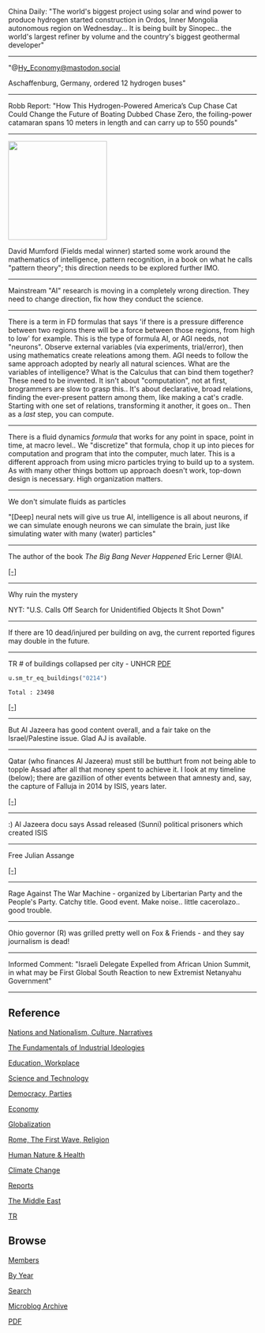 
China Daily: "The world's biggest project using solar and wind power
to produce hydrogen started construction in Ordos, Inner Mongolia
autonomous region on Wednesday... It is being built by Sinopec.. the
world's largest refiner by volume and the country's biggest geothermal
developer"

---

"@Hy_Economy@mastodon.social

Aschaffenburg, Germany, ordered 12 hydrogen buses"

---

Robb Report: "How This Hydrogen-Powered America’s Cup Chase Cat Could
Change the Future of Boating Dubbed Chase Zero, the foiling-power
catamaran spans 10 meters in length and can carry up to 550 pounds"

---

<img width='200' src='https://m.media-amazon.com/images/I/71bRwPC0M3L._AC_UF1000,1000_QL80_.jpg'/> 

David Mumford (Fields medal winner) started some work around the
mathematics of intelligence, pattern recognition, in a book on what he
calls "pattern theory"; this direction needs to be explored further
IMO. 

---

Mainstream "AI" research is moving in a completely wrong
direction. They need to change direction, fix how they conduct the
science.

---

There is a term in FD formulas that says 'if there is a pressure
difference between two regions there will be a force between those
regions, from high to low' for example. This is the type of formula
AI, or AGI needs, not "neurons". Observe external variables (via
experiments, trial/error), then using mathematics create releations
among them. AGI needs to follow the same approach adopted by nearly
all natural sciences. What are the variables of intelligence? What is
the Calculus that can bind them together? These need to be
invented. It isn't about "computation", not at first, brogrammers are
slow to grasp this..  It's about declarative, broad relations, finding
the ever-present pattern among them, like making a cat's
cradle. Starting with one set of relations, transforming it another,
it goes on.. Then as a *last* step, you can compute.

---

There is a fluid dynamics *formula* that works for any point in space,
point in time, at macro level.. We "discretize" that formula, chop it
up into pieces for computation and program that into the computer,
much later. This is a different approach from using micro particles
trying to build up to a system. As with many other things bottom up
approach doesn't work, top-down design is necessary. High organization
matters.

---

We don't simulate fluids as particles

"[Deep] neural nets will give us true AI, intelligence is all about
neurons, if we can simulate enough neurons we can simulate the brain,
just like simulating water with many (water) particles"

---

The author of the book *The Big Bang Never Happened* Eric Lerner @IAI.

[[-]](https://youtu.be/bqtFlKQO2FQ?t=11)

---

Why ruin the mystery

NYT: "U.S. Calls Off Search for Unidentified Objects It Shot Down"

---

If there are 10 dead/injured per building on avg, the current reported
figures may double in the future.

---

TR \# of buildings collapsed per city - UNHCR [PDF](https://data.unhcr.org/en/documents/download/98820)

```python
u.sm_tr_eq_buildings("0214")
```

```text
Total : 23498
```

[[-]](mbl/2023/treq4.jpg)

---

But Al Jazeera has good content overall, and a fair take on the
Israel/Palestine issue. Glad AJ is available.

---

Qatar (who finances Al Jazeera) must still be butthurt from not being
able to topple Assad after all that money spent to achieve it. I look
at my timeline (below); there are gazillion of other events between
that amnesty and, say, the capture of Falluja in 2014 by ISIS, years
later. 

[[-]](0119/2017/12/timeline-syria-tr.html)

---

:) Al Jazeera docu says Assad released (Sunni) political prisoners
which created ISIS

---

Free Julian Assange

[[-]](https://cdn-az.allevents.in/events2/banners/0dfcc4f36e9fe07174629fa51afdd1e76fd9e52a245403439ad4fcb1ad1a9fbf-rimg-w960-h320-gmir.jpg)

---

Rage Against The War Machine - organized by Libertarian Party and the
People's Party. Catchy title. Good event. Make noise.. little
cacerolazo.. good trouble.

---

Ohio governor (R) was grilled pretty well on Fox & Friends - and they
say journalism is dead!

---

Informed Comment: "Israeli Delegate Expelled from African Union
Summit, in what may be First Global South Reaction to new Extremist
Netanyahu Government"

---

## Reference

[Nations and Nationalism, Culture, Narratives](0119/2013/02/nations-and-nationalism.html)

[The Fundamentals of Industrial Ideologies](0119/2011/04/fundamentals-of-industrial-ideologies.html)

[Education, Workplace](0119/2017/09/education-workplace.html)

[Science and Technology](0119/2018/09/science-technology.html)

[Democracy, Parties](0119/2016/11/democracy.html)

[Economy](2021/01/economy.html)

[Globalization](0119/2018/09/globalization.html)

[Rome, The First Wave, Religion](0119/2017/12/rome.html)

[Human Nature & Health](2020/07/human-nature.html)

[Climate Change](2022/01/climate.html)

[Reports](2021/01/reports.html)

[The Middle East](0119/2019/07/middleeast.html)

[TR](../tr)

## Browse

[Members](2022/08/members.html)

[By Year](years.html)

[Search](search.html)

[Microblog Archive](mbl/index.html)

[PDF](https://drive.google.com/uc?export=view&id=1FSi-1MnqXVq_PVTEXzzflwN8-7h92N_R)
